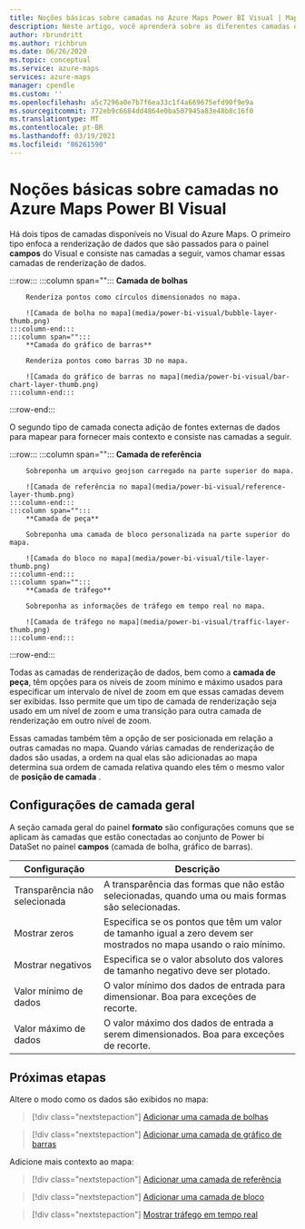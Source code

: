 ```yaml
---
title: Noções básicas sobre camadas no Azure Maps Power BI Visual | Mapas do Microsoft Azure
description: Neste artigo, você aprenderá sobre as diferentes camadas disponíveis no Visual do Microsoft Azure Maps para Power BI.
author: rbrundritt
ms.author: richbrun
ms.date: 06/26/2020
ms.topic: conceptual
ms.service: azure-maps
services: azure-maps
manager: cpendle
ms.custom: ''
ms.openlocfilehash: a5c7296a0e7b7f6ea33c1f4a669675efd90f9e9a
ms.sourcegitcommit: 772eb9c6684dd4864e0ba507945a83e48b8c16f0
ms.translationtype: MT
ms.contentlocale: pt-BR
ms.lasthandoff: 03/19/2021
ms.locfileid: "86261590"
---
```

# <a name="understanding-layers-in-the-azure-maps-power-bi-visual"></a>Noções básicas sobre camadas no Azure Maps Power BI Visual

Há dois tipos de camadas disponíveis no Visual do Azure Maps. O primeiro tipo enfoca a renderização de dados que são passados para o painel **campos** do Visual e consiste nas camadas a seguir, vamos chamar essas camadas de renderização de dados.

:::row:::
    :::column span="":::
        **Camada de bolhas**

        Renderiza pontos como círculos dimensionados no mapa.

        ![Camada de bolha no mapa](media/power-bi-visual/bubble-layer-thumb.png)
    :::column-end:::
    :::column span="":::
        **Camada do gráfico de barras**

        Renderiza pontos como barras 3D no mapa.
        
        ![Camada do gráfico de barras no mapa](media/power-bi-visual/bar-chart-layer-thumb.png)
    :::column-end:::
:::row-end:::

O segundo tipo de camada conecta adição de fontes externas de dados para mapear para fornecer mais contexto e consiste nas camadas a seguir.

:::row:::
    :::column span="":::
        **Camada de referência**

        Sobreponha um arquivo geojson carregado na parte superior do mapa.

        ![Camada de referência no mapa](media/power-bi-visual/reference-layer-thumb.png)
    :::column-end:::
    :::column span="":::
        **Camada de peça**

        Sobreponha uma camada de bloco personalizada na parte superior do mapa.
        
        ![Camada do bloco no mapa](media/power-bi-visual/tile-layer-thumb.png)
    :::column-end:::
    :::column span="":::
        **Camada de tráfego**

        Sobreponha as informações de tráfego em tempo real no mapa.
        
        ![Camada de tráfego no mapa](media/power-bi-visual/traffic-layer-thumb.png)
    :::column-end:::
:::row-end:::

Todas as camadas de renderização de dados, bem como a **camada de peça**, têm opções para os níveis de zoom mínimo e máximo usados para especificar um intervalo de nível de zoom em que essas camadas devem ser exibidas. Isso permite que um tipo de camada de renderização seja usado em um nível de zoom e uma transição para outra camada de renderização em outro nível de zoom.

Essas camadas também têm a opção de ser posicionada em relação a outras camadas no mapa. Quando várias camadas de renderização de dados são usadas, a ordem na qual elas são adicionadas ao mapa determina sua ordem de camada relativa quando eles têm o mesmo valor de **posição de camada** .

## <a name="general-layer-settings"></a>Configurações de camada geral

A seção camada geral do painel **formato** são configurações comuns que se aplicam às camadas que estão conectadas ao conjunto de Power bi DataSet no painel **campos** (camada de bolha, gráfico de barras).

| Configuração     | Descrição   |
|-------------|---------------|
| Transparência não selecionada | A transparência das formas que não estão selecionadas, quando uma ou mais formas são selecionadas.  |
| Mostrar zeros              | Especifica se os pontos que têm um valor de tamanho igual a zero devem ser mostrados no mapa usando o raio mínimo. |
| Mostrar negativos          | Especifica se o valor absoluto dos valores de tamanho negativo deve ser plotado.   |
| Valor mínimo de dados          | O valor mínimo dos dados de entrada para dimensionar. Boa para exceções de recorte.  |
| Valor máximo de dados          | O valor máximo dos dados de entrada a serem dimensionados. Boa para exceções de recorte.  |

## <a name="next-steps"></a>Próximas etapas

Altere o modo como os dados são exibidos no mapa:

> [!div class="nextstepaction"]
> [Adicionar uma camada de bolhas](power-bi-visual-add-bubble-layer.md)

> [!div class="nextstepaction"]
> [Adicionar uma camada de gráfico de barras](power-bi-visual-add-bar-chart-layer.md)

Adicione mais contexto ao mapa:

> [!div class="nextstepaction"]
> [Adicionar uma camada de referência](power-bi-visual-add-reference-layer.md)

> [!div class="nextstepaction"]
> [Adicionar uma camada de bloco](power-bi-visual-add-tile-layer.md)

> [!div class="nextstepaction"]
> [Mostrar tráfego em tempo real](power-bi-visual-show-real-time-traffic.md)
